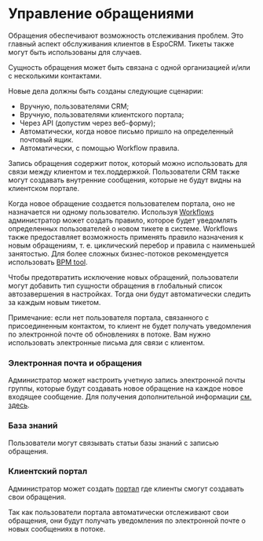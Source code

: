 # Управление обращениями

Обращения обеспечивают возможность отслеживания проблем. Это главный аспект обслуживания клиентов в EspoCRM. Тикеты также могут быть использованы для случаев.

Сущность обращения может быть связана с одной организацией и/или с несколькими контактами.

Новые дела должны быть созданы следующие сценарии:

* Вручную, пользователями CRM;
* Вручную, пользователями клиентского портала;
* Через API (допустим через веб-форму);
* Автоматически, когда новое письмо пришло на определенный почтовый ящик.
* Автоматически, с помощью Workflow правила.

Запись обращения содержит поток, который можно использовать для связи между клиентом и тех.поддержкой. Пользователи CRM также могут создавать внутренние сообщения, которые не будут видны на клиентском портале. 

Когда новое обращение создается пользователем портала, оно не назначается ни одному пользователю. Используя [Workflows](https://github.com/espocrm/documentation/blob/master/administration/workflows.md) администратор может создать правило, которое будет уведомлять определенных пользователей о новом тикете в системе. Workflows также предоставляет возможность применять правило назначения к новым обращениям, т. е. циклический перебор и правила с наименьшей занятостью. Для более сложных бизнес-потоков рекомендуется использовать [BPM tool](https://github.com/espocrm/documentation/blob/master/administration/bpm.md).

Чтобы предотвратить исключение новых обращений, пользователи могут добавить тип сущности обращения в глобальный список автозавершения в настройках. Тогда они будут автоматически следить за каждым новым тикетом.

Примечание: если нет пользователя портала, связанного с присоединенным контактом, то клиент не будет получать уведомления по электронной почте об обновлениях в потоке. Вам нужно использовать электронные письма для связи с клиентом.

### Электронная почта и обращения

Администратор может настроить учетную запись электронной почты группы, которые будут создавать новое обращение на каждое новое входящее сообщение. Для получения дополнительной информации [см. здесь](https://github.com/espocrm/documentation/blob/master/administration/emails.md).

### База знаний

Пользователи могут связывать статьи базы знаний с записью обращения.

### Клиентский портал

Администратор может создать [портал](https://github.com/espocrm/documentation/blob/master/administration/portal.md) где клиенты смогут создавать свои обращения.

Так как пользователи портала автоматически отслеживают свои обращения, они будут получать уведомления по электронной почте о новых сообщениях в потоке.
